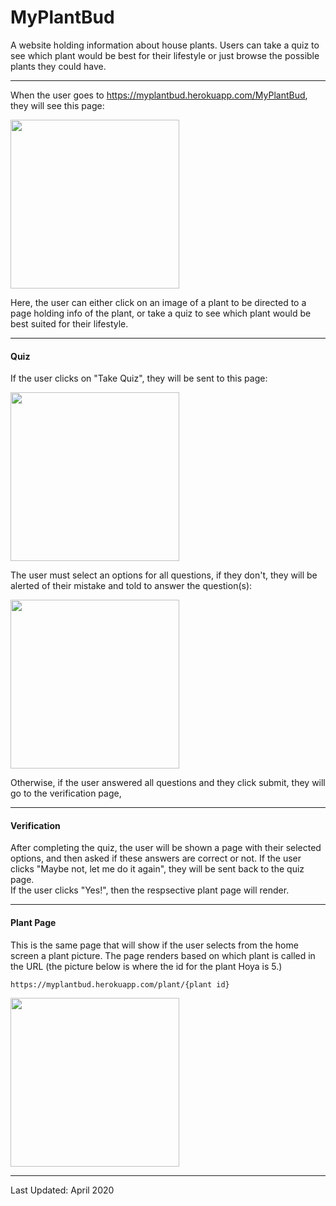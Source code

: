 # MyPlantBud </br>

A website holding information about house plants. Users can take a quiz to see which plant would be best for their lifestyle or just browse the possible plants they could have.

____________________________________________________________________________________


When the user goes to https://myplantbud.herokuapp.com/MyPlantBud, they will see this page: </br>

<img style="text-align:center" src=".public/Images/MPBmainmenu.png" width="270">

Here, the user can either click on an image of a plant to be directed to a page holding info of the plant, or take a quiz to see which plant would be best suited for their lifestyle. </br>

______________________________________________________________________________

#### Quiz </br>

If the user clicks on "Take Quiz", they will be sent to this page: </br>

<img style="text-align:center" src=".public/Images/MBPquiz.png" width="270">

The user must select an options for all questions, if they don't, they will be alerted of their mistake and told to answer the question(s): </br>

<img style="text-align:center" src=".public/Images/MPBquizwrong.png" width="270">

Otherwise, if the user answered all questions and they click submit, they will go to the verification page, </br>


______________________________________________________________________________

#### Verification </br>

After completing the quiz, the user will be shown a page with their selected options, and then asked if these answers are correct or not. If the user clicks "Maybe not, let me do it again", they will be sent back to the quiz page. </br>
If the user clicks "Yes!", then the respsective plant page will render.

______________________________________________________________________________

#### Plant Page </br>

This is the same page that will show if the user selects from the home screen a plant picture. The page renders based on which plant is called in the URL (the picture below is where the id for the plant Hoya is 5.)

```
https://myplantbud.herokuapp.com/plant/{plant id}
```

<img style="text-align:center" src=".public/Images/MPBresult.png" width="270">


______________________________________________________________________________
Last Updated: April 2020